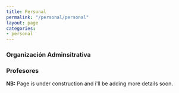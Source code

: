 ```yaml
---
title: Personal
permalink: "/personal/personal"
layout: page
categories:
- personal
---
```

### Organización Adminsitrativa
### Profesores
<strong>NB:</strong> Page is under construction and i'll be adding more details soon.
